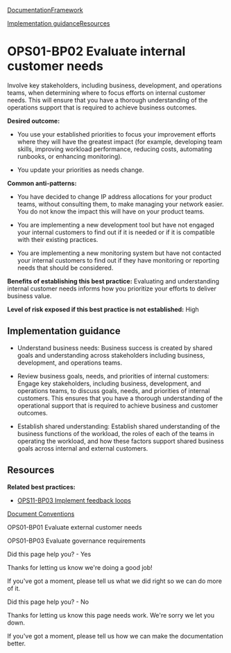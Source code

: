 [Documentation](/index.html)[Framework](welcome.html)

[Implementation guidance](#implementation-guidance)[Resources](#resources)

# OPS01-BP02 Evaluate internal customer needs

Involve key stakeholders, including business, development, and operations teams, when determining where to focus efforts on internal customer needs. This will ensure that you have a thorough understanding of the operations support that is required to achieve business outcomes.

**Desired outcome:**

* You use your established priorities to focus your improvement efforts where they will have the greatest impact (for example, developing team skills, improving workload performance, reducing costs, automating runbooks, or enhancing monitoring).

* You update your priorities as needs change.

**Common anti-patterns:**

* You have decided to change IP address allocations for your product teams, without consulting them, to make managing your network easier. You do not know the impact this will have on your product teams.

* You are implementing a new development tool but have not engaged your internal customers to find out if it is needed or if it is compatible with their existing practices.

* You are implementing a new monitoring system but have not contacted your internal customers to find out if they have monitoring or reporting needs that should be considered.

**Benefits of establishing this best practice:** Evaluating and understanding internal customer needs informs how you prioritize your efforts to deliver business value.

**Level of risk exposed if this best practice is not established:** High

## Implementation guidance

* Understand business needs: Business success is created by shared goals and understanding across stakeholders including business, development, and operations teams.

* Review business goals, needs, and priorities of internal customers: Engage key stakeholders, including business, development, and operations teams, to discuss goals, needs, and priorities of internal customers. This ensures that you have a thorough understanding of the operational support that is required to achieve business and customer outcomes.

* Establish shared understanding: Establish shared understanding of the business functions of the workload, the roles of each of the teams in operating the workload, and how these factors support shared business goals across internal and external customers.

## Resources

**Related best practices:**

* [OPS11-BP03 Implement feedback loops](https://docs.aws.amazon.com/wellarchitected/latest/operational-excellence-pillar/ops_evolve_ops_feedback_loops.html)


[Document Conventions](/general/latest/gr/docconventions.html)

OPS01-BP01 Evaluate external customer needs

OPS01-BP03 Evaluate governance requirements

Did this page help you? - Yes

Thanks for letting us know we're doing a good job!

If you've got a moment, please tell us what we did right so we can do more of it.

Did this page help you? - No

Thanks for letting us know this page needs work. We're sorry we let you down.

If you've got a moment, please tell us how we can make the documentation better.</awsdocs-view></awsui-app-layout>
